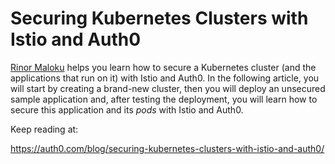 # Securing Kubernetes Clusters with Istio and Auth0

[Rinor Maloku](https://twitter.com/rinormaloku) helps you learn how to secure a Kubernetes cluster (and the applications that run on it) with Istio and Auth0. In the following article, you will start by creating a brand-new cluster, then you will deploy an unsecured sample application and, after testing the deployment, you will learn how to secure this application and its _pods_ with Istio and Auth0.

Keep reading at:

https://auth0.com/blog/securing-kubernetes-clusters-with-istio-and-auth0/
